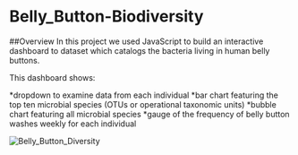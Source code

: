 # Belly_Button-Biodiversity

##Overview
In this project we used JavaScript to build an interactive dashboard to dataset which catalogs the bacteria living in human belly buttons.

This dashboard shows:

*dropdown to examine data from each individual
*bar chart featuring the top ten microbial species (OTUs or operational taxonomic units)
*bubble chart featuring all microbial species
*gauge of the frequency of belly button washes weekly for each individual

![Belly_Button_Diversity](https://user-images.githubusercontent.com/110632671/202890391-9b58b38c-507f-46c1-9d05-2e438b7e2295.png)
